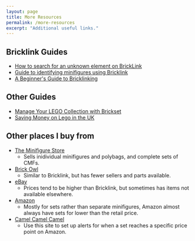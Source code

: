 ```yaml
---
layout: page
title: More Resources
permalink: /more-resources
excerpt: "Additional useful links."
---
```


## Bricklink Guides


- [How to search for an unknown element on BrickLink](https://www.reddit.com/r/lego/comments/2l4l7n/how_to_search_for_an_unknown_element_on_bricklink/)
- [Guide to identifying minifigures using Bricklink](https://www.reddit.com/r/lego/comments/38o89h/tutorial_guide_to_identifying_minifigures_using/)
- [A Beginner's Guide to Bricklinking](https://www.reddit.com/r/lego/comments/47nmwv/a_beginners_guide_to_bricklinking/)

## Other Guides

- [Manage Your LEGO Collection with Brickset](http://studs.me/manage-your-lego-collection-with-brickset)
- [Saving Money on Lego in the UK](http://studs.me/saving-money-on-lego-in-the-uk)

## Other places I buy from

- [The Minifigure Store](http://www.theminifigurestore.co.uk?affiliates=18)
    + Sells inidividual minifigures and polybags, and complete sets of CMFs.
- [Brick Owl](http://www.brickowl.com/)
    + Similar to Bricklink, but has fewer sellers and parts available.
- [eBay](http://ebay.co.uk)
    + Prices tend to be higher than Bricklink, but sometimes has items not available elsewhere.
- [Amazon](http://amazon.co.uk)
    + Mostly for sets rather than separate minifigures, Amazon almost always have sets for lower than the retail price.
- [Camel Camel Camel](http://uk.camelcamelcamel.com/)
    + Use this site to set up alerts for when a set reaches a specific price point on Amazon.
